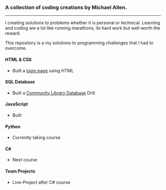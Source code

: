 ### A collection of coding creations by Michael Allen.
***

I creating solutions to problems whether it is personal or technical. Learning and coding are a lot like running marathons, its hard work but well worth the reward.

This repository is a my solutions to programming challenges that I had to overcome.

#### HTML & CSS

* Built a [login page](/HTML-CSS/Login-Page) using HTML

#### SQL Database
* Built a [Community Library Database](SQL/) Drill

#### JavaScript
* Built

#### Python
* Currently taking course

#### C\# 
* Next course

#### Team Projects
* Live-Project after C# course


